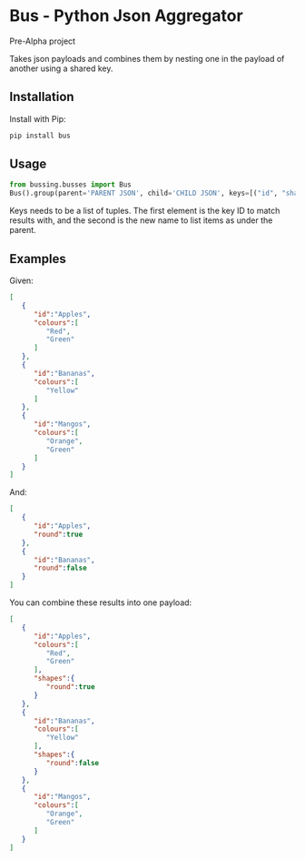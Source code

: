 # Bus - Python Json Aggregator
Pre-Alpha project

Takes json payloads and combines them by nesting one in the payload of another using a shared key.

## Installation

Install with Pip:

```bash
pip install bus
```

## Usage

```python
from bussing.busses import Bus
Bus().group(parent='PARENT JSON', child='CHILD JSON', keys=[("id", "shapes")]
```

Keys needs to be a list of tuples. The first element is the key ID to match results with,
and the second is the new name to list items as under the parent.

## Examples

Given:

```json
[
   {
      "id":"Apples",
      "colours":[
         "Red",
         "Green"
      ]
   },
   {
      "id":"Bananas",
      "colours":[
         "Yellow"
      ]
   },
   {
      "id":"Mangos",
      "colours":[
         "Orange",
         "Green"
      ]
   }
]
```

And:

```json
[
   {
      "id":"Apples",
      "round":true
   },
   {
      "id":"Bananas",
      "round":false
   }
]
```

You can combine these results into one payload:

```json
[
   {
      "id":"Apples",
      "colours":[
         "Red",
         "Green"
      ],
      "shapes":{
         "round":true
      }
   },
   {
      "id":"Bananas",
      "colours":[
         "Yellow"
      ],
      "shapes":{
         "round":false
      }
   },
   {
      "id":"Mangos",
      "colours":[
         "Orange",
         "Green"
      ]
   }
]
```

